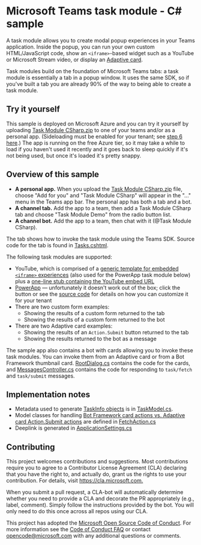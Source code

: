 # Microsoft Teams task module - C# sample

A task module allows you to create modal popup experiences in your Teams application. Inside the popup, you can run your own custom HTML/JavaScript code, show an `<iframe>`-based widget such as a YouTube or Microsoft Stream video, or display an [Adaptive card](https://docs.microsoft.com/en-us/adaptive-cards/).

Task modules build on the foundation of Microsoft Teams tabs: a task module is essentially a tab in a popup window. It uses the same SDK, so if you've built a tab you are already 90% of the way to being able to create a task module.

## Try it yourself

This sample is deployed on Microsoft Azure and you can try it yourself by uploading [Task Module CSharp.zip](Microsoft.Teams.Samples.TaskModule.Web/Manifest/TaskModuleCSharp.zip) to one of your teams and/or as a personal app. (Sideloading must be enabled for your tenant; see [step 6 here](https://docs.microsoft.com/en-us/microsoftteams/platform/get-started/get-started-tenant#turn-on-microsoft-teams-for-your-organization).) The app is running on the free Azure tier, so it may take a while to load if you haven't used it recently and it goes back to sleep quickly if it's not being used, but once it's loaded it's pretty snappy.

## Overview of this sample

* **A personal app.** When you upload the [Task Module CSharp.zip](Microsoft.Teams.Samples.TaskModule.Web/Manifest/TaskModuleCSharp.zip) file, choose "Add for you" and "Task Module CSharp" will appear in the "..." menu in the Teams app bar. The personal app has both a tab and a bot.
* **A channel tab.** Add the app to a team, then add a Task Module CSharp tab and choose "Task Module Demo" from the radio button list.
* **A channel bot.** Add the app to a team, then chat with it (@Task Module CSharp).

The tab shows how to invoke the task module using the Teams SDK. Source code for the tab is found in [Tasks.cshtml](Microsoft.Teams.Samples.TaskModule.Web/Views/Home/Tasks.cshtml). 

The following task modules are supported:

* YouTube, which is comprised of a [generic template for embedded `<iframe>` experiences](Microsoft.Teams.Samples.TaskModule.Web/Views/Shared/_EmbedPage.cshtml) (also used for the PowerApp task module below) plus a [one-line stub containing the YouTube embed URL](Microsoft.Teams.Samples.TaskModule.Web/Views/Home/Youtube.cshtml)
* [PowerApp](Microsoft.Teams.Samples.TaskModule.Web/Views/Home/PowerApp.cshtml) &mdash; unfortunately it doesn't work out of the box; click the button or see the [source code](Microsoft.Teams.Samples.TaskModule.Web/Views/Home/PowerApp.cshtml) for details on how you can customize it for your tenant
* There are two custom form examples:
  * Showing the results of a custom form returned to the tab
  * Showing the results of a custom form returned to the bot
* There are two Adaptive card examples:
  * Showing the results of an `Action.Submit` button returned to the tab
  * Showing the results returned to the bot as a message

The sample app also contains a bot with cards allowing you to invoke these task modules. You can invoke them from an Adaptive card or from a Bot Framework thumbnail card. [RootDialog.cs](Microsoft.Teams.Samples.TaskModule.Web/Dialogs/RootDialog.cs) contains the code for the cards, and [MessagesController.cs](Microsoft.Teams.Samples.TaskModule.Web/Controllers/MessagesController.cs) contains the code for responding to `task/fetch` and `task/submit` messages.

## Implementation notes

  * Metadata used to generate [TaskInfo objects](https://docs.microsoft.com/en-us/microsoftteams/platform/concepts/task-modules/task-modules-overview#the-taskinfo-object) is in [TaskModel.cs](Microsoft.Teams.Samples.TaskModule.Web/Models/TaskModel.cs).
  * Model classes for handling [Bot Framework card actions vs. Adaptive card Action.Submit actions](https://docs.microsoft.com/en-us/microsoftteams/platform/concepts/task-modules/task-modules-bots#bot-framework-card-actions-vs-adaptive-card-actionsubmit-actions) are defined in [FetchAction.cs](Microsoft.Teams.Samples.TaskModule.Web/Models/FetchAction.cs)
  * Deeplink is generated in [ApplicationSettings.cs](Microsoft.Teams.Samples.TaskModule.Web/Helper/ApplicationSettings.cs)

## Contributing

This project welcomes contributions and suggestions.  Most contributions require you to agree to a
Contributor License Agreement (CLA) declaring that you have the right to, and actually do, grant us
the rights to use your contribution. For details, visit <https://cla.microsoft.com.>

When you submit a pull request, a CLA-bot will automatically determine whether you need to provide
a CLA and decorate the PR appropriately (e.g., label, comment). Simply follow the instructions
provided by the bot. You will only need to do this once across all repos using our CLA.

This project has adopted the [Microsoft Open Source Code of Conduct](https://opensource.microsoft.com/codeofconduct/).
For more information see the [Code of Conduct FAQ](https://opensource.microsoft.com/codeofconduct/faq/) or
contact [opencode@microsoft.com](mailto:opencode@microsoft.com) with any additional questions or comments.
